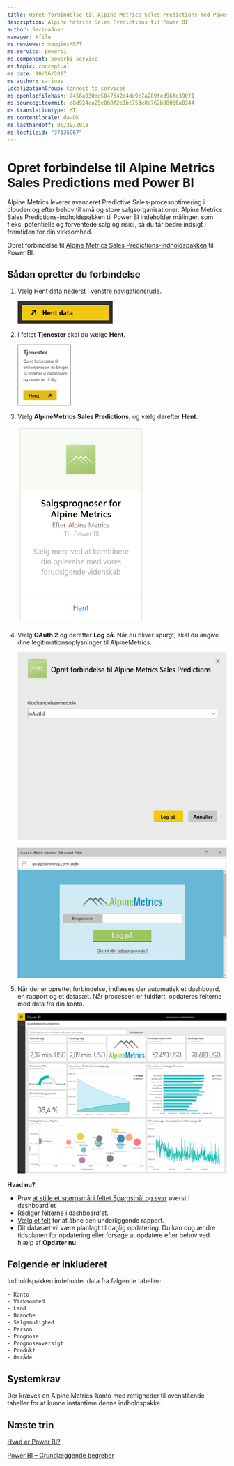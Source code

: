 ```yaml
---
title: Opret forbindelse til Alpine Metrics Sales Predictions med Power BI
description: Alpine Metrics Sales Predictions til Power BI
author: SarinaJoan
manager: kfile
ms.reviewer: maggiesMSFT
ms.service: powerbi
ms.component: powerbi-service
ms.topic: conceptual
ms.date: 10/16/2017
ms.author: sarinas
LocalizationGroup: Connect to services
ms.openlocfilehash: 7456a030dd5047642c4de9c7a289fed96fe390f1
ms.sourcegitcommit: e8d924ca25e060f2e1bc753e8e762b88066a0344
ms.translationtype: HT
ms.contentlocale: da-DK
ms.lasthandoff: 06/29/2018
ms.locfileid: "37135967"
---
```

# <a name="connect-to-alpine-metrics-sales-predictions-with-power-bi"></a>Opret forbindelse til Alpine Metrics Sales Predictions med Power BI
Alpine Metrics leverer avanceret Predictive Sales-procesoptimering i clouden og efter behov til små og store salgsorganisationer. Alpine Metrics Sales Predictions-indholdspakken til Power BI indeholder målinger, som f.eks. potentielle og forventede salg og risici, så du får bedre indsigt i fremtiden for din virksomhed. 

Opret forbindelse til [Alpine Metrics Sales Predictions-indholdspakken](https://app.powerbi.com/getdata/services/alpine-metrics) til Power BI.

## <a name="how-to-connect"></a>Sådan opretter du forbindelse
1. Vælg Hent data nederst i venstre navigationsrude.  
   
    ![](media/service-connect-to-alpine-metrics/getdata.png)
2. I feltet **Tjenester** skal du vælge **Hent**.  
   
    ![](media/service-connect-to-alpine-metrics/services.png)
3. Vælg **AlpineMetrics Sales Predictions**, og vælg derefter **Hent**.  
   
    ![](media/service-connect-to-alpine-metrics/alpine.png)
4. Vælg **OAuth 2** og derefter **Log på**. Når du bliver spurgt, skal du angive dine legitimationsoplysninger til AlpineMetrics.
   
    ![](media/service-connect-to-alpine-metrics/creds.png)
   
    ![](media/service-connect-to-alpine-metrics/creds2.png)
5. Når der er oprettet forbindelse, indlæses der automatisk et dashboard, en rapport og et datasæt. Når processen er fuldført, opdateres felterne med data fra din konto.
   
    ![](media/service-connect-to-alpine-metrics/dashboard.png)

**Hvad nu?**

* Prøv [at stille et spørgsmål i feltet Spørgsmål og svar](power-bi-q-and-a.md) øverst i dashboard'et
* [Rediger felterne](service-dashboard-edit-tile.md) i dashboard'et.
* [Vælg et felt](service-dashboard-tiles.md) for at åbne den underliggende rapport.
* Dit datasæt vil være planlagt til daglig opdatering. Du kan dog ændre tidsplanen for opdatering eller forsøge at opdatere efter behov ved hjælp af **Opdater nu**

## <a name="whats-included"></a>Følgende er inkluderet
Indholdspakken indeholder data fra følgende tabeller:  

    - Konto    
    - Virksomhed    
    - Land    
    - Branche    
    - Salgsmulighed  
    - Person  
    - Prognose    
    - Prognoseoversigt    
    - Produkt  
    - Område    

## <a name="system-requirements"></a>Systemkrav
Der kræves en Alpine Metrics-konto med rettigheder til ovenstående tabeller for at kunne instantiere denne indholdspakke.

## <a name="next-steps"></a>Næste trin
[Hvad er Power BI?](power-bi-overview.md)

[Power BI – Grundlæggende begreber](service-basic-concepts.md)

